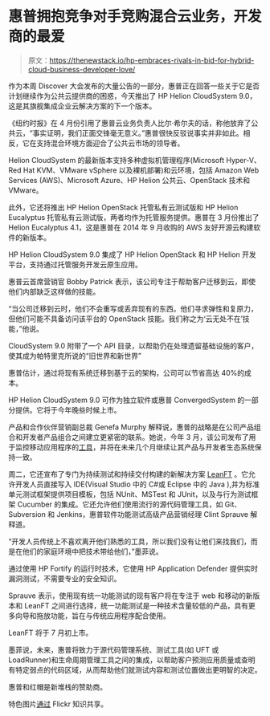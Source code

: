 # 惠普拥抱竞争对手竞购混合云业务，开发商的最爱

> 原文：<https://thenewstack.io/hp-embraces-rivals-in-bid-for-hybrid-cloud-business-developer-love/>

作为本周 Discover 大会发布的大量公告的一部分，惠普正在回答一些关于它是否计划继续作为公共云提供商的困惑，今天推出了 HP Helion CloudSystem 9.0，这是其旗舰集成企业云解决方案的下一个版本。

《纽约时报》在 4 月份引用了惠普云业务负责人比尔·希尔夫的话，称他放弃了公共云，“事实证明，我们正面交锋毫无意义。”惠普很快反驳说事实并非如此。相反，它在支持混合环境方面迎合了公共云市场的领导者。

Helion CloudSystem 的最新版本支持多种虚拟机管理程序(Microsoft Hyper-V、Red Hat KVM、VMware vSphere 以及裸机部署)和云环境，包括 Amazon Web Services (AWS)、Microsoft Azure、HP Helion 公共云、OpenStack 技术和 VMware。

此外，它还将推出 HP Helion OpenStack 托管私有云测试版和 HP Helion Eucalyptus 托管私有云测试版，两者均作为托管服务提供。惠普在 3 月份推出了 Helion Eucalyptus 4.1，这是惠普在 2014 年 9 月收购的 AWS 友好开源云构建软件的新版本。

HP Helion CloudSystem 9.0 集成了 HP Helion OpenStack 和 HP Helion 开发平台，支持通过托管服务开发云原生应用。

惠普云首席营销官 Bobby Patrick 表示，该公司专注于帮助客户迁移到云，即使他们内部缺乏这样做的技能。

“当公司迁移到云时，他们不会重写或丢弃现有的东西。他们寻求弹性和复原力，但他们可能不具备访问该平台的 OpenStack 技能。我们称之为‘云无处不在’技能，”他说。

CloudSystem 9.0 附带了一个 API 目录，以帮助仍在处理遗留基础设施的客户，使其成为帕特里克所说的“旧世界和新世界”

惠普估计，通过将现有系统迁移到基于云的架构，公司可以节省高达 40%的成本。

HP Helion CloudSystem 9.0 可作为独立软件或惠普 ConvergedSystem 的一部分提供。它将于今年晚些时候上市。

产品和合作伙伴营销副总裁 Genefa Murphy 解释说，惠普的战略是在公司产品组合和开发者产品组合之间建立更紧密的联系。她说，今年 3 月，该公司发布了用于监控移动应用程序的[工具](https://thenewstack.io/hp-courts-developers-with-tools-for-monitoring-mobile-apps/)，并将在未来几个月继续让其产品与开发者生态系统保持一致。

周二，它还宣布了专门为持续测试和持续交付构建的新解决方案 [LeanFT](http://www8.hp.com/us/en/hp-news/press-release.html?id=1998066#.VW2yEqYcFAV) 。它允许开发人员直接写入 IDE(Visual Studio 中的 C#或 Eclipse 中的 Java ),并为标准单元测试框架提供项目模板，包括 NUnit、MSTest 和 JUnit，以及与行为测试框架 Cucumber 的集成。它还允许他们使用流行的源代码管理工具，如 Git、Subversion 和 Jenkins，惠普软件功能测试高级产品营销经理 Clint Sprauve 解释道。

“开发人员传统上不喜欢离开他们熟悉的工具，所以我们没有让他们来找我们，而是在他们的家庭环境中把技术带给他们，”墨菲说。

通过使用 HP Fortify 的运行时技术，它使用 HP Application Defender 提供实时漏洞测试，不需要专业的安全知识。

Sprauve 表示，使用现有统一功能测试的现有客户将在专注于 web 和移动的新版本和 LeanFT 之间进行选择，统一功能测试是一种技术含量较低的产品，具有更多向导和拖放功能，旨在与传统应用程序配合使用。

LeanFT 将于 7 月初上市。

墨菲说，未来，惠普将致力于源代码管理系统、测试工具(如 UFT 或 LoadRunner)和生命周期管理工具之间的集成，以帮助客户预测应用质量或查明有特定弱点的代码区域，从而帮助他们就测试内容和测试位置做出更明智的决定。

惠普和红帽是新堆栈的赞助商。

特色图片[通过](https://www.flickr.com/photos/tambako/6279148974/in/photolist-ayShed-bDez16-pzSgQT-4sjK8H-qrKVmy-mRZukd-ogGfEC-dTeYyu-9kBcjE-pJKC6v-5iopk7-cGfbZw-5DmUZ3-4a7Dr8-4dvRA1-buXnhC-5PJzJj-7gw4gP-9rxjA2-4fRUae-qTsaFZ-7havy7-qanYsa-4moNn2-8FbTNv-awVNTa-74Anm1-ec9SAQ-5HHEoY-bUWMuk-7ECPyA-e9TUzL-4o38Mr-5fD3vy-qETkr-i9eR9V-pFB8gJ-pZHJBP-oMTxDH-9d9hXy-7broGb-r9ZrYk-qNQhJE-LEXii-dKwenH-qqYTj3-qSLFHH-awTeAp-4DiJzb-65wXa1) Flickr 知识共享。

<svg xmlns:xlink="http://www.w3.org/1999/xlink" viewBox="0 0 68 31" version="1.1"><title>Group</title> <desc>Created with Sketch.</desc></svg>